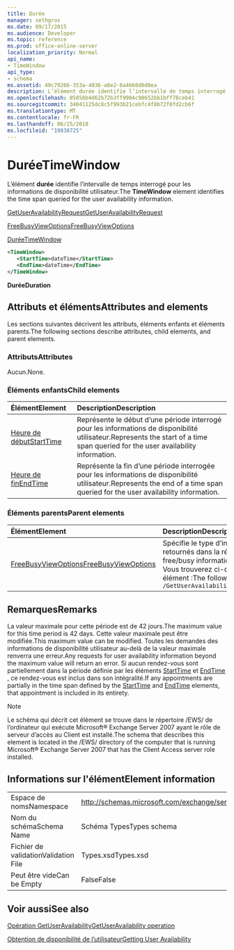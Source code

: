 ```yaml
---
title: Durée
manager: sethgros
ms.date: 09/17/2015
ms.audience: Developer
ms.topic: reference
ms.prod: office-online-server
localization_priority: Normal
api_name:
- TimeWindow
api_type:
- schema
ms.assetid: 49c79266-353a-4036-a8e2-8a4660d0d8ea
description: L’élément durée identifie l’intervalle de temps interrogé pour les informations de disponibilité utilisateur.
ms.openlocfilehash: 05858b4d62b72b3ff9904c90652bb1bff78ceb41
ms.sourcegitcommit: 34041125dc8c5f993b21cebfc4f8b72f0fd2cb6f
ms.translationtype: MT
ms.contentlocale: fr-FR
ms.lasthandoff: 06/25/2018
ms.locfileid: "19838725"
---
```

# <a name="timewindow"></a><span data-ttu-id="eb2c7-103">Durée</span><span class="sxs-lookup"><span data-stu-id="eb2c7-103">TimeWindow</span></span>

<span data-ttu-id="eb2c7-104">L’élément **durée** identifie l’intervalle de temps interrogé pour les informations de disponibilité utilisateur.</span><span class="sxs-lookup"><span data-stu-id="eb2c7-104">The **TimeWindow** element identifies the time span queried for the user availability information.</span></span> 
  
[<span data-ttu-id="eb2c7-105">GetUserAvailabilityRequest</span><span class="sxs-lookup"><span data-stu-id="eb2c7-105">GetUserAvailabilityRequest</span></span>](getuseravailabilityrequest.md)
  
[<span data-ttu-id="eb2c7-106">FreeBusyViewOptions</span><span class="sxs-lookup"><span data-stu-id="eb2c7-106">FreeBusyViewOptions</span></span>](freebusyviewoptions.md)
  
[<span data-ttu-id="eb2c7-107">Durée</span><span class="sxs-lookup"><span data-stu-id="eb2c7-107">TimeWindow</span></span>](timewindow.md)
  
```xml
<TimeWindow>
   <StartTime>dateTime</StartTime>
   <EndTime>dateTime</EndTime>
</TimeWindow>
```

 <span data-ttu-id="eb2c7-108">**Durée**</span><span class="sxs-lookup"><span data-stu-id="eb2c7-108">**Duration**</span></span>
## <a name="attributes-and-elements"></a><span data-ttu-id="eb2c7-109">Attributs et éléments</span><span class="sxs-lookup"><span data-stu-id="eb2c7-109">Attributes and elements</span></span>

<span data-ttu-id="eb2c7-110">Les sections suivantes décrivent les attributs, éléments enfants et éléments parents.</span><span class="sxs-lookup"><span data-stu-id="eb2c7-110">The following sections describe attributes, child elements, and parent elements.</span></span>
  
### <a name="attributes"></a><span data-ttu-id="eb2c7-111">Attributs</span><span class="sxs-lookup"><span data-stu-id="eb2c7-111">Attributes</span></span>

<span data-ttu-id="eb2c7-112">Aucun.</span><span class="sxs-lookup"><span data-stu-id="eb2c7-112">None.</span></span>
  
### <a name="child-elements"></a><span data-ttu-id="eb2c7-113">Éléments enfants</span><span class="sxs-lookup"><span data-stu-id="eb2c7-113">Child elements</span></span>

|<span data-ttu-id="eb2c7-114">**Élément**</span><span class="sxs-lookup"><span data-stu-id="eb2c7-114">**Element**</span></span>|<span data-ttu-id="eb2c7-115">**Description**</span><span class="sxs-lookup"><span data-stu-id="eb2c7-115">**Description**</span></span>|
|:-----|:-----|
|[<span data-ttu-id="eb2c7-116">Heure de début</span><span class="sxs-lookup"><span data-stu-id="eb2c7-116">StartTime</span></span>](starttime.md) <br/> |<span data-ttu-id="eb2c7-117">Représente le début d’une période interrogé pour les informations de disponibilité utilisateur.</span><span class="sxs-lookup"><span data-stu-id="eb2c7-117">Represents the start of a time span queried for the user availability information.</span></span>  <br/> |
|[<span data-ttu-id="eb2c7-118">Heure de fin</span><span class="sxs-lookup"><span data-stu-id="eb2c7-118">EndTime</span></span>](endtime.md) <br/> |<span data-ttu-id="eb2c7-119">Représente la fin d’une période interrogée pour les informations de disponibilité utilisateur.</span><span class="sxs-lookup"><span data-stu-id="eb2c7-119">Represents the end of a time span queried for the user availability information.</span></span>  <br/> |
   
### <a name="parent-elements"></a><span data-ttu-id="eb2c7-120">Éléments parents</span><span class="sxs-lookup"><span data-stu-id="eb2c7-120">Parent elements</span></span>

|<span data-ttu-id="eb2c7-121">**Élément**</span><span class="sxs-lookup"><span data-stu-id="eb2c7-121">**Element**</span></span>|<span data-ttu-id="eb2c7-122">**Description**</span><span class="sxs-lookup"><span data-stu-id="eb2c7-122">**Description**</span></span>|
|:-----|:-----|
|[<span data-ttu-id="eb2c7-123">FreeBusyViewOptions</span><span class="sxs-lookup"><span data-stu-id="eb2c7-123">FreeBusyViewOptions</span></span>](freebusyviewoptions.md) <br/> |<span data-ttu-id="eb2c7-124">Spécifie le type d’informations disponible/occupé retournés dans la réponse.</span><span class="sxs-lookup"><span data-stu-id="eb2c7-124">Specifies the type of free/busy information returned in the response.</span></span>  <br/> <span data-ttu-id="eb2c7-125">Vous trouverez ci-dessous le XPath pour cet élément :</span><span class="sxs-lookup"><span data-stu-id="eb2c7-125">The following is the XPath to this element:</span></span>  <br/>  `/GetUserAvailabilityRequest/FreeBusyViewOptions` <br/> |
   
## <a name="remarks"></a><span data-ttu-id="eb2c7-126">Remarques</span><span class="sxs-lookup"><span data-stu-id="eb2c7-126">Remarks</span></span>

<span data-ttu-id="eb2c7-127">La valeur maximale pour cette période est de 42 jours.</span><span class="sxs-lookup"><span data-stu-id="eb2c7-127">The maximum value for this time period is 42 days.</span></span> <span data-ttu-id="eb2c7-128">Cette valeur maximale peut être modifiée.</span><span class="sxs-lookup"><span data-stu-id="eb2c7-128">This maximum value can be modified.</span></span> <span data-ttu-id="eb2c7-129">Toutes les demandes des informations de disponibilité utilisateur au-delà de la valeur maximale renverra une erreur.</span><span class="sxs-lookup"><span data-stu-id="eb2c7-129">Any requests for user availability information beyond the maximum value will return an error.</span></span> <span data-ttu-id="eb2c7-130">Si aucun rendez-vous sont partiellement dans la période définie par les éléments [StartTime](starttime.md) et [EndTime](endtime.md) , ce rendez-vous est inclus dans son intégralité.</span><span class="sxs-lookup"><span data-stu-id="eb2c7-130">If any appointments are partially in the time span defined by the [StartTime](starttime.md) and [EndTime](endtime.md) elements, that appointment is included in its entirety.</span></span> 
  
> [!NOTE]
> <span data-ttu-id="eb2c7-131">Le schéma qui décrit cet élément se trouve dans le répertoire /EWS/ de l’ordinateur qui exécute Microsoft® Exchange Server 2007 ayant le rôle de serveur d’accès au Client est installé.</span><span class="sxs-lookup"><span data-stu-id="eb2c7-131">The schema that describes this element is located in the /EWS/ directory of the computer that is running Microsoft® Exchange Server 2007 that has the Client Access server role installed.</span></span> 
  
## <a name="element-information"></a><span data-ttu-id="eb2c7-132">Informations sur l'élément</span><span class="sxs-lookup"><span data-stu-id="eb2c7-132">Element information</span></span>

|||
|:-----|:-----|
|<span data-ttu-id="eb2c7-133">Espace de noms</span><span class="sxs-lookup"><span data-stu-id="eb2c7-133">Namespace</span></span>  <br/> |http://schemas.microsoft.com/exchange/services/2006/types  <br/> |
|<span data-ttu-id="eb2c7-134">Nom du schéma</span><span class="sxs-lookup"><span data-stu-id="eb2c7-134">Schema Name</span></span>  <br/> |<span data-ttu-id="eb2c7-135">Schéma Types</span><span class="sxs-lookup"><span data-stu-id="eb2c7-135">Types schema</span></span>  <br/> |
|<span data-ttu-id="eb2c7-136">Fichier de validation</span><span class="sxs-lookup"><span data-stu-id="eb2c7-136">Validation File</span></span>  <br/> |<span data-ttu-id="eb2c7-137">Types.xsd</span><span class="sxs-lookup"><span data-stu-id="eb2c7-137">Types.xsd</span></span>  <br/> |
|<span data-ttu-id="eb2c7-138">Peut être vide</span><span class="sxs-lookup"><span data-stu-id="eb2c7-138">Can be Empty</span></span>  <br/> |<span data-ttu-id="eb2c7-139">False</span><span class="sxs-lookup"><span data-stu-id="eb2c7-139">False</span></span>  <br/> |
   
## <a name="see-also"></a><span data-ttu-id="eb2c7-140">Voir aussi</span><span class="sxs-lookup"><span data-stu-id="eb2c7-140">See also</span></span>



[<span data-ttu-id="eb2c7-141">Opération GetUserAvailability</span><span class="sxs-lookup"><span data-stu-id="eb2c7-141">GetUserAvailability operation</span></span>](getuseravailability-operation.md)


[<span data-ttu-id="eb2c7-142">Obtention de disponibilité de l’utilisateur</span><span class="sxs-lookup"><span data-stu-id="eb2c7-142">Getting User Availability</span></span>](http://msdn.microsoft.com/library/d4133fcb-9b0f-4e6b-aadf-a389da83516a%28Office.15%29.aspx)

